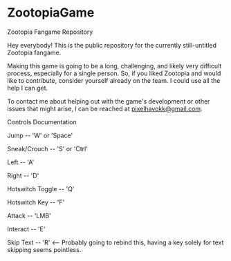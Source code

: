 # ZootopiaGame
Zootopia Fangame Repository

Hey everybody! This is the public repository for the currently still-untitled Zootopia fangame.

Making this game is going to be a long, challenging, and likely very difficult process, especially for a single person. So, if you liked Zootopia and would like to contribute, consider yourself already on the team. I could use all the help I can get. 

To contact me about helping out with the game's development or other issues that might arise, I can be reached at pixelhavokk@gmail.com.


Controls Documentation

Jump -- 'W' or 'Space'

Sneak/Crouch -- 'S' or 'Ctrl'

Left -- 'A'

Right -- 'D'

Hotswitch Toggle -- 'Q'

Hotswitch Key -- 'F'

Attack -- 'LMB'

Interact -- 'E'

Skip Text -- 'R' <-- Probably going to rebind this, having a key solely for text skipping seems pointless. 
